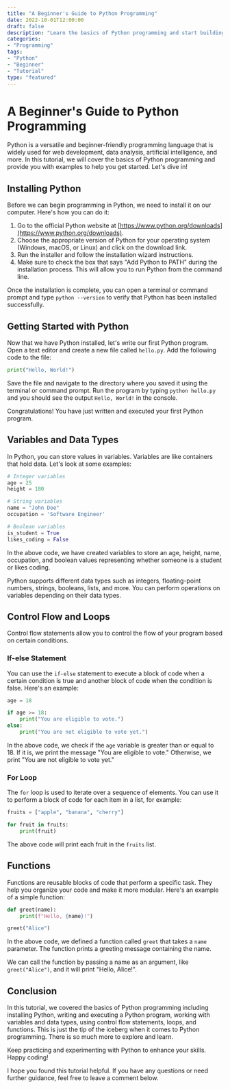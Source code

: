 ```yaml
--- 
title: "A Beginner's Guide to Python Programming"
date: 2022-10-01T12:00:00
draft: false
description: "Learn the basics of Python programming and start building your own software applications."
categories:
- "Programming"
tags:
- "Python"
- "Beginner"
- "Tutorial"
type: "featured"
--- 
```


# A Beginner's Guide to Python Programming

Python is a versatile and beginner-friendly programming language that is widely used for web development, data analysis, artificial intelligence, and more. In this tutorial, we will cover the basics of Python programming and provide you with examples to help you get started. Let's dive in!

## Installing Python

Before we can begin programming in Python, we need to install it on our computer. Here's how you can do it:

1. Go to the official Python website at [https://www.python.org/downloads](https://www.python.org/downloads).
2. Choose the appropriate version of Python for your operating system (Windows, macOS, or Linux) and click on the download link.
3. Run the installer and follow the installation wizard instructions.
4. Make sure to check the box that says "Add Python to PATH" during the installation process. This will allow you to run Python from the command line.

Once the installation is complete, you can open a terminal or command prompt and type `python --version` to verify that Python has been installed successfully.

## Getting Started with Python

Now that we have Python installed, let's write our first Python program. Open a text editor and create a new file called `hello.py`. Add the following code to the file:

```python
print("Hello, World!")
```

Save the file and navigate to the directory where you saved it using the terminal or command prompt. Run the program by typing `python hello.py` and you should see the output `Hello, World!` in the console.

Congratulations! You have just written and executed your first Python program.

## Variables and Data Types

In Python, you can store values in variables. Variables are like containers that hold data. Let's look at some examples:

```python
# Integer variables
age = 25
height = 180

# String variables
name = "John Doe"
occupation = 'Software Engineer'

# Boolean variables
is_student = True
likes_coding = False
```

In the above code, we have created variables to store an age, height, name, occupation, and boolean values representing whether someone is a student or likes coding.

Python supports different data types such as integers, floating-point numbers, strings, booleans, lists, and more. You can perform operations on variables depending on their data types.

## Control Flow and Loops

Control flow statements allow you to control the flow of your program based on certain conditions.

### If-else Statement

You can use the `if-else` statement to execute a block of code when a certain condition is true and another block of code when the condition is false. Here's an example:

```python
age = 18

if age >= 18:
    print("You are eligible to vote.")
else:
    print("You are not eligible to vote yet.")
```

In the above code, we check if the `age` variable is greater than or equal to 18. If it is, we print the message "You are eligible to vote." Otherwise, we print "You are not eligible to vote yet."

### For Loop

The `for` loop is used to iterate over a sequence of elements. You can use it to perform a block of code for each item in a list, for example:

```python
fruits = ["apple", "banana", "cherry"]

for fruit in fruits:
    print(fruit)
```

The above code will print each fruit in the `fruits` list.

## Functions

Functions are reusable blocks of code that perform a specific task. They help you organize your code and make it more modular. Here's an example of a simple function:

```python
def greet(name):
    print(f"Hello, {name}!")

greet("Alice")
```

In the above code, we defined a function called `greet` that takes a `name` parameter. The function prints a greeting message containing the name.

We can call the function by passing a name as an argument, like `greet("Alice")`, and it will print "Hello, Alice!".

## Conclusion

In this tutorial, we covered the basics of Python programming including installing Python, writing and executing a Python program, working with variables and data types, using control flow statements, loops, and functions. This is just the tip of the iceberg when it comes to Python programming. There is so much more to explore and learn.

Keep practicing and experimenting with Python to enhance your skills. Happy coding!

I hope you found this tutorial helpful. If you have any questions or need further guidance, feel free to leave a comment below.


